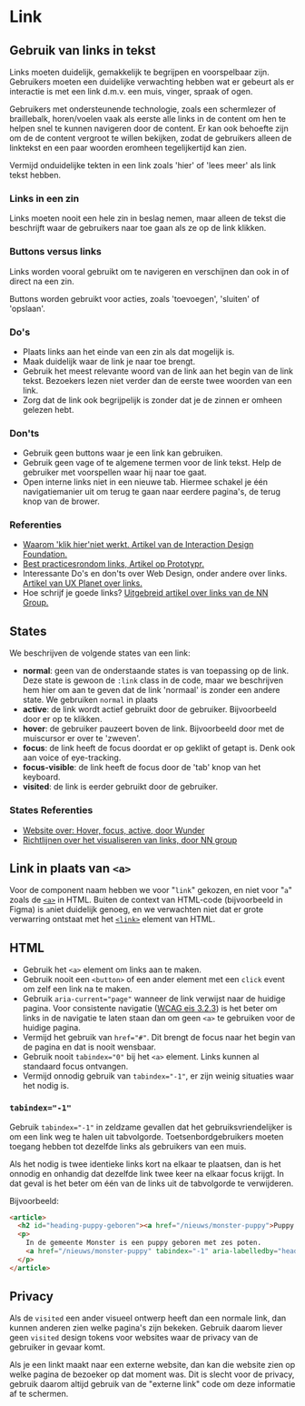 <!-- @license CC0-1.0 -->

# Link

## Gebruik van links in tekst

Links moeten duidelijk, gemakkelijk te begrijpen en voorspelbaar zijn. Gebruikers moeten een duidelijke verwachting hebben wat er gebeurt als er interactie is met een link d.m.v. een muis, vinger, spraak of ogen.

Gebruikers met ondersteunende technologie, zoals een schermlezer of braillebalk, horen/voelen vaak als eerste alle links in de content om hen te helpen snel te kunnen navigeren door de content. Er kan ook behoefte zijn om de de content vergroot te willen bekijken, zodat de gebruikers alleen de linktekst en een paar woorden eromheen tegelijkertijd kan zien.

Vermijd onduidelijke tekten in een link zoals 'hier' of 'lees meer' als link tekst hebben.

### Links in een zin

Links moeten nooit een hele zin in beslag nemen, maar alleen de tekst die beschrijft waar de gebruikers naar toe gaan als ze op de link klikken.

### Buttons versus links

Links worden vooral gebruikt om te navigeren en verschijnen dan ook in of direct na een zin.

Buttons worden gebruikt voor acties, zoals 'toevoegen', 'sluiten' of 'opslaan'.

### Do's

- Plaats links aan het einde van een zin als dat mogelijk is.
- Maak duidelijk waar de link je naar toe brengt.
- Gebruik het meest relevante woord van de link aan het begin van de link tekst. Bezoekers lezen niet verder dan de eerste twee woorden van een link.
- Zorg dat de link ook begrijpelijk is zonder dat je de zinnen er omheen gelezen hebt.

### Don'ts

- Gebruik geen buttons waar je een link kan gebruiken.
- Gebruik geen vage of te algemene termen voor de link tekst. Help de gebruiker met voorspellen waar hij naar toe gaat.
- Open interne links niet in een nieuwe tab. Hiermee schakel je één navigatiemanier uit om terug te gaan naar eerdere pagina's, de terug knop van de brower.

### Referenties

- [Waarom 'klik hier'niet werkt. Artikel van de Interaction Design Foundation.](https://www.interaction-design.org/literature/article/tips-for-better-hyperlink-ux)
- [Best practicesrondom links, Artikel op Prototypr.](https://blog.prototypr.io/a-guide-to-designing-perfect-links-in-ux-414558f35730)
- Interessante Do's en don'ts over Web Design, onder andere over links. [Artikel van UX Planet over links.](https://uxplanet.org/dos-and-don-ts-of-web-design-8c9d6a5de7c6)
- Hoe schrijf je goede links? [Uitgebreid artikel over links van de NN Group.](https://www.nngroup.com/articles/writing-links/)

## States

We beschrijven de volgende states van een link:

- **normal**: geen van de onderstaande states is van toepassing op de link. Deze state is gewoon de `:link` class in de code, maar we beschrijven hem hier om aan te geven dat de link 'normaal' is zonder een andere state. We gebruiken `normal` in plaats
- **active**: de link wordt actief gebruikt door de gebruiker. Bijvoorbeeld door er op te klikken.
- **hover**: de gebruiker pauzeert boven de link. Bijvoorbeeld door met de muiscursor er over te 'zweven'.
- **focus**: de link heeft de focus doordat er op geklikt of getapt is. Denk ook aan voice of eye-tracking.
- **focus-visible**: de link heeft de focus door de 'tab' knop van het keyboard.
- **visited**: de link is eerder gebruikt door de gebruiker.

### States Referenties

- [Website over: Hover, focus, active, door Wunder](https://wunder.io/wunderpedia/accessibility/accessible-uis/hover-focus-active/)
- [Richtlijnen over het visualiseren van links, door NN group](https://www.nngroup.com/articles/guidelines-for-visualizing-links/)

## Link in plaats van `<a>`

Voor de component naam hebben we voor "`link`" gekozen, en niet voor "`a`" zoals de [`<a>`](https://html.spec.whatwg.org/multipage/text-level-semantics.html#the-a-element) in HTML. Buiten de context van HTML-code (bijvoorbeeld in Figma) is `a`niet duidelijk genoeg, en we verwachten niet dat er grote verwarring ontstaat met het [`<link>`](https://html.spec.whatwg.org/multipage/semantics.html#the-link-element) element van HTML.

## HTML

- Gebruik het `<a>` element om links aan te maken.
- Gebruik nooit een `<button>` of een ander element met een `click` event om zelf een link na te maken.
- Gebruik `aria-current="page"` wanneer de link verwijst naar de huidige pagina. Voor consistente navigatie ([WCAG eis 3.2.3](https://www.w3.org/TR/WCAG21/#consistent-navigation)) is het beter om links in de navigatie te laten staan dan om geen `<a>` te gebruiken voor de huidige pagina.
- Vermijd het gebruik van `href="#"`. Dit brengt de focus naar het begin van de pagina en dat is nooit wensbaar.
- Gebruik nooit `tabindex="0"` bij het `<a>` element. Links kunnen al standaard focus ontvangen.
- Vermijd onnodig gebruik van `tabindex="-1"`, er zijn weinig situaties waar het nodig is.

### `tabindex="-1"`

Gebruik `tabindex="-1"` in zeldzame gevallen dat het gebruiksvriendelijker is om een link weg te halen uit tabvolgorde. Toetsenbordgebruikers moeten toegang hebben tot dezelfde links als gebruikers van een muis.

Als het nodig is twee identieke links kort na elkaar te plaatsen, dan is het onnodig en onhandig dat dezelfde link twee keer na elkaar focus krijgt. In dat geval is het beter om één van de links uit de tabvolgorde te verwijderen.

Bijvoorbeeld:

```html
<article>
  <h2 id="heading-puppy-geboren"><a href="/nieuws/monster-puppy">Puppy met zes poten</a></h2>
  <p>
    In de gemeente Monster is een puppy geboren met zes poten.
    <a href="/nieuws/monster-puppy" tabindex="-1" aria-labelledby="heading-puppy-geboren">Lees verder...</a>
  </p>
</article>
```

## Privacy

Als de `visited` een ander visueel ontwerp heeft dan een normale link, dan kunnen anderen zien welke pagina's zijn bekeken. Gebruik daarom liever geen `visited` design tokens voor websites waar de privacy van de gebruiker in gevaar komt.

Als je een linkt maakt naar een externe website, dan kan die website zien op welke pagina de bezoeker op dat moment was. Dit is slecht voor de privacy, gebruik daarom altijd gebruik van de "externe link" code om deze informatie af te schermen.
